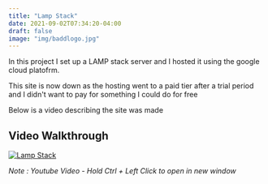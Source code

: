 ```yaml
---
title: "Lamp Stack"
date: 2021-09-02T07:34:20-04:00
draft: false
image: "img/baddlogo.jpg"
---
```

In this project I set up a LAMP stack server and I hosted it using the google cloud platofrm. 
<!--more-->

This site is now down as the hosting went to a paid tier after a trial period and I didn't want to pay for something I could do for free 

Below is a video describing the site was made


## Video Walkthrough 
[![Lamp Stack](https://www.unixmen.com/wp-content/uploads/2017/05/lamp_stack.jpg)](https://youtu.be/eIm0vl21E7g)  

_Note : Youtube Video - Hold Ctrl + Left Click to open in new window_ 


